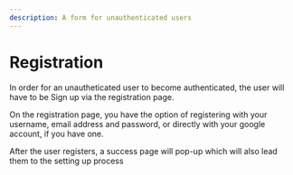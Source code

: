 ```yaml
---
description: A form for unauthenticated users
---
```


# Registration

In order for an unautheticated user to become authenticated, the user will have to be Sign up via the registration page.

On the registration   page, you have the option of registering with your username, email address and password, or directly with your google account, if you have one.

After the user registers, a success page will pop-up which will also lead them to the setting up process
